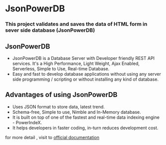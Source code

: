 # JsonPowerDB

### This project validates and saves the data of HTML form in sever side database (JsonPowerDB)

## JsonPowerDB
* JsonPowerDB is a Database Server with Developer friendly REST API services. It's a High Performance, Light Weight, Ajax Enabled, Serverless, Simple to Use, Real-time Database.
* Easy and fast to develop database applications without using any server side programming / scripting or without installing any kind of database.

## Advantages of using JsonPowerDB
* Uses JSON format to store data, latest trend.
* Schema-free, Simple to use, Nimble and In-Memory database.
* It is built on top of one of the fastest and real-time data indexing engine - PowerIndeX.
* It helps developers in faster coding, in-turn reduces development cost.

for more detail , visit to [official documentation](http://login2explore.com/jpdb/docs.html)

